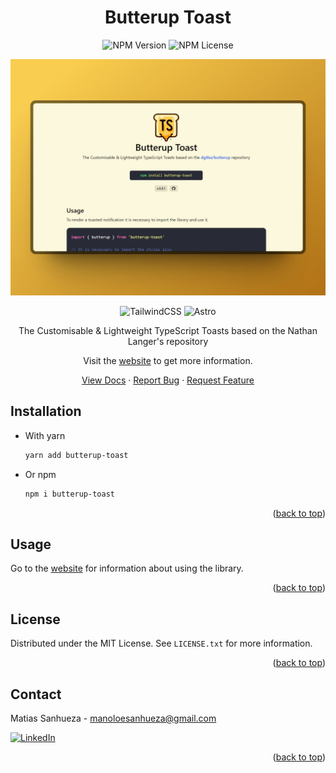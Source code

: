 <div align="center">

# Butterup Toast

<!-- PROJECT SHIELDS -->

![NPM Version](https://img.shields.io/npm/v/butterup-toast)
![NPM License](https://img.shields.io/npm/l/butterup-toast)

<!-- PROJECT LOGO -->

![UI](/web.jpg?raw=true)

![TailwindCSS](https://img.shields.io/badge/Tailwind%20CSS-3.4.3-blue?style=for-the-badge&logo=tailwind-css)
![Astro](https://img.shields.io/badge/Astro-4.7.0-orange?style=for-the-badge&logo=astro)

The Customisable & Lightweight TypeScript Toasts based on the Nathan Langer's repository

Visit the [website](https://butterup-toast.netlify.app/) to get more information.

<a href="https://butterup-toast.netlify.app/">View Docs</a>
·
<a href="https://github.com/ranaclyde/butterup-toast/issues">Report Bug</a>
·
<a href="https://github.com/ranaclyde/butterup-toast/issues">Request Feature</a>

</div>

## Installation

- With yarn

  ```bash
  yarn add butterup-toast
  ```

- Or npm

  ```bash
  npm i butterup-toast
  ```

<p align="right">(<a href="#readme-top">back to top</a>)</p>

## Usage

Go to the [website](https://butterup-toast.netlify.app/) for information about using the library.

<p align="right">(<a href="#readme-top">back to top</a>)</p>

## License

Distributed under the MIT License. See `LICENSE.txt` for more information.

<p align="right">(<a href="#readme-top">back to top</a>)</p>

<!-- CONTACT -->

## Contact

Matias Sanhueza - manoloesanhueza@gmail.com
<br />

[![LinkedIn][linkedin-shield]][linkedin-url]

<p align="right">(<a href="#readme-top">back to top</a>)</p>

<!-- MARKDOWN LINKS & IMAGES -->

[linkedin-shield]: https://img.shields.io/badge/-LinkedIn-black.svg?style=for-the-badge&logo=linkedin
[linkedin-url]: https://www.linkedin.com/in/emanuel-sanhueza/
